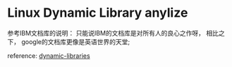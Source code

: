 # Linux Dynamic Library anylize
参考IBM文档库的说明： 只能说IBM的文档库是对所有人的良心之作呀， 相比之下， google的文档库更像是英语世界的天堂;

reference: [dynamic-libraries](http://www.ibm.com/developerworks/cn/linux/l-dynamic-libraries/)